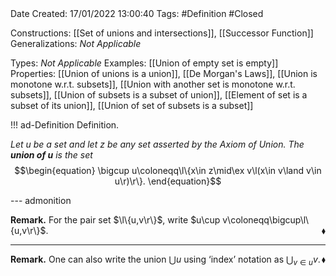 <br />
<br />

Date Created: 17/01/2022 13:00:40
Tags: #Definition #Closed 


Constructions: [[Set of unions and intersections]], [[Successor Function]]
Generalizations: _Not Applicable_

Types: _Not Applicable_
Examples: [[Union of empty set is empty]]
Properties: [[Union of unions is a union]], [[De Morgan's Laws]], [[Union is monotone w.r.t. subsets]], [[Union with another set is monotone w.r.t. subsets]], [[Union of subsets is a subset of union]], [[Element of set is a subset of its union]], [[Union of set of subsets is a subset]]

!!! ad-Definition Definition.

_Let $u$ be a set and let $z$ be any set asserted by the Axiom of Union. The **union of $u$** is the set_
$$\begin{equation}
    \bigcup u\coloneqq\l\{x\in z\mid\ex v\l(x\in v\land v\in u\r)\r\}.
\end{equation}$$

--- admonition

**Remark.** For the pair set $\l\{u,v\r\}$, write $u\cup v\coloneqq\bigcup\l\{u,v\r\}$.<span style="float:right;">$\blacklozenge$</span>

---

**Remark.** One can also write the union $\bigcup u$ using $\textrm{`}$index$\textrm{'}$ notation as $\bigcup_{v\in u}v$.<span style="float:right;">$\blacklozenge$</span>
